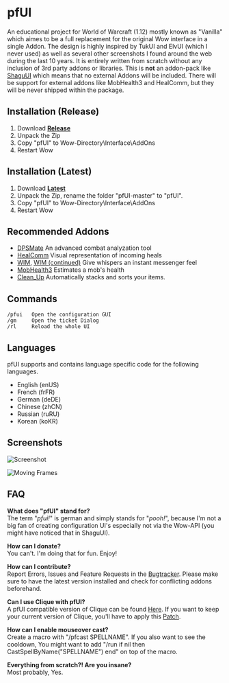# pfUI

An educational project for World of Warcraft (1.12) mostly known as "Vanilla"
which aimes to be a full replacement for the original Wow interface in a single Addon.
The design is highly inspired by TukUI and ElvUI (which I never used) as well as several
other screenshots I found around the web during the last 10 years.
It is entirely written from scratch without any inclusion of 3rd party addons
or libraries. This is **not** an addon-pack like
[ShaguUI](http://shagu.org/shaguui/) which means that no
external Addons will be included. There will be support for external addons like
MobHealth3 and HealComm, but they will be never shipped within the package.

## Installation (Release)
1. Download **[Release](https://github.com/shagu/pfUI/releases/latest)**
2. Unpack the Zip
3. Copy "pfUI" to Wow-Directory\Interface\AddOns
4. Restart Wow

## Installation (Latest)
1. Download **[Latest](https://github.com/shagu/pfUI/archive/master.zip)**
2. Unpack the Zip, rename the folder "pfUI-master" to "pfUI".
3. Copy "pfUI" to Wow-Directory\Interface\AddOns
4. Restart Wow

## Recommended Addons
* [DPSMate](https://github.com/Geigerkind/DPSMate) An advanced combat analyzation tool
* [HealComm](https://github.com/Aviana/HealComm/releases) Visual representation of incoming heals
* [WIM](http://addons.us.to/addon/wim), [WIM (continued)](https://github.com/shirsig/WIM) Give whispers an instant messenger feel
* [MobHealth3](http://addons.us.to/addon/mobhealth) Estimates a mob's health
* [Clean_Up](https://github.com/shirsig/Clean_Up) Automatically stacks and sorts your items.

## Commands

    /pfui   Open the configuration GUI
    /gm     Open the ticket Dialog
    /rl     Reload the whole UI

## Languages
pfUI supports and contains language specific code for the following languages.
* English (enUS)
* French (frFR)
* German (deDE)
* Chinese (zhCN)
* Russian (ruRU)
* Korean (koKR)

## Screenshots
![Screenshot](http://mephis.he-hosting.de/shaguaddons/pfUI/mmobase/screen.jpg)

![Moving Frames](http://mephis.he-hosting.de/shaguaddons/pfUI/mmobase/moveit.jpg)

## FAQ
**What does "pfUI" stand for?**  
The term "*pfui!*" is german and simply stands for "*pooh!*", because I'm not a
big fan of creating configuration UI's especially not via the Wow-API
(you might have noticed that in ShaguUI).

**How can I donate?**  
You can't. I'm doing that for fun. Enjoy!

**How can I contribute?**  
Report Errors, Issues and Feature Requests in the [Bugtracker](https://github.com/shagu/pfUI/issues).
Please make sure to have the latest version installed and check for conflicting addons beforehand.

**Can I use Clique with pfUI?**  
A pfUI compatible version of Clique can be found [Here](https://github.com/shagu/Clique/releases). If you want to keep your current version of Clique, you'll have to apply this [Patch](https://github.com/shagu/Clique/commit/a5ee56c3f803afbdda07bae9cd330e0d4a75d75a).

**How can I enable mouseover cast?**  
Create a macro with "/pfcast SPELLNAME". If you also want to see the cooldown, You might want to add "/run if nil then CastSpellByName("SPELLNAME") end" on top of the macro.

**Everything from scratch?! Are you insane?**  
Most probably, Yes.
